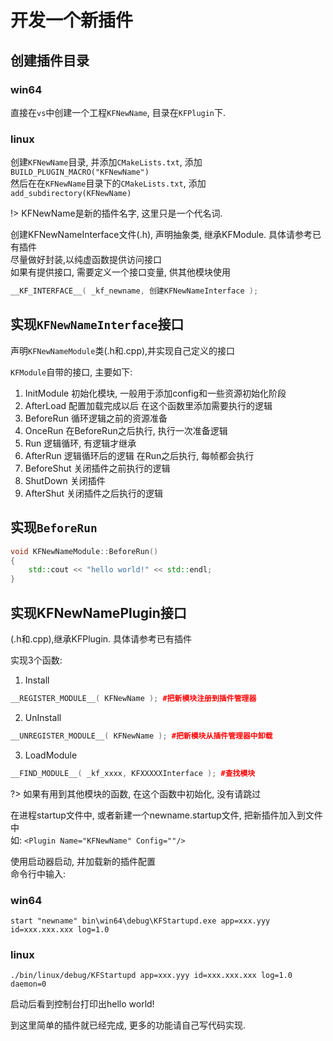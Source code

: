 # 开发一个新插件

## 创建插件目录

### win64

直接在`vs`中创建一个工程`KFNewName`, 目录在`KFPlugin`下.

### linux

创建`KFNewName`目录, 并添加`CMakeLists.txt`, 添加 `BUILD_PLUGIN_MACRO("KFNewName")`  
然后在在`KFNewName`目录下的`CMakeLists.txt`, 添加 `add_subdirectory(KFNewName)`

!> KFNewName是新的插件名字, 这里只是一个代名词.

创建KFNewNameInterface文件(.h), 声明抽象类, 继承KFModule. 具体请参考已有插件  
尽量做好封装,以纯虚函数提供访问接口  
如果有提供接口, 需要定义一个接口变量, 供其他模块使用

```cpp
__KF_INTERFACE__( _kf_newname, 创建KFNewNameInterface );
```

## 实现`KFNewNameInterface`接口

声明`KFNewNameModule`类(.h和.cpp),并实现自己定义的接口

`KFModule`自带的接口, 主要如下:

1. InitModule 初始化模块, 一般用于添加config和一些资源初始化阶段
2. AfterLoad 配置加载完成以后 在这个函数里添加需要执行的逻辑
3. BeforeRun 循环逻辑之前的资源准备
4. OnceRun 在BeforeRun之后执行, 执行一次准备逻辑
5. Run 逻辑循环, 有逻辑才继承
6. AfterRun 逻辑循环后的逻辑 在Run之后执行, 每帧都会执行
7. BeforeShut 关闭插件之前执行的逻辑
8. ShutDown 关闭插件
9. AfterShut 关闭插件之后执行的逻辑

## 实现`BeforeRun`

```cpp
void KFNewNameModule::BeforeRun()
{
	std::cout << "hello world!" << std::endl;
}
```

## 实现KFNewNamePlugin接口

(.h和.cpp),继承KFPlugin. 具体请参考已有插件  

实现3个函数:
1. Install

```cpp
__REGISTER_MODULE__( KFNewName ); #把新模块注册到插件管理器
```

2. UnInstall  

```cpp
__UNREGISTER_MODULE__( KFNewName ); #把新模块从插件管理器中卸载
```

3. LoadModule

```cpp
__FIND_MODULE__( _kf_xxxx, KFXXXXXInterface ); #查找模块
```

?> 如果有用到其他模块的函数, 在这个函数中初始化, 没有请跳过

在进程startup文件中, 或者新建一个newname.startup文件, 把新插件加入到文件中  
如:	`<Plugin Name="KFNewName" Config=""/>`

使用启动器启动, 并加载新的插件配置  
命令行中输入:  

### win64

```batch
start "newname" bin\win64\debug\KFStartupd.exe app=xxx.yyy id=xxx.xxx.xxx log=1.0
```

### linux

```shell
./bin/linux/debug/KFStartupd app=xxx.yyy id=xxx.xxx.xxx log=1.0 daemon=0
```

启动后看到控制台打印出hello world!

到这里简单的插件就已经完成, 更多的功能请自己写代码实现.